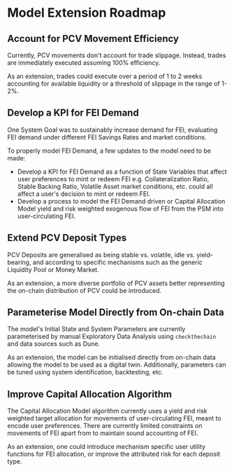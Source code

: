 # Model Extension Roadmap

## Account for PCV Movement Efficiency

Currently, PCV movements don't account for trade slippage. Instead, trades are immediately executed assuming 100% efficiency.

As an extension, trades could execute over a period of 1 to 2 weeks accounting for available liquidity or a threshold of slippage in the range of 1-2%.

## Develop a KPI for FEI Demand

One System Goal was to sustainably increase demand for FEI, evaluating FEI demand under different FEI Savings Rates and market conditions.

To properly model FEI Demand, a few updates to the model need to be made:
* Develop a KPI for FEI Demand as a function of State Variables that affect user preferences to mint or redeem FEI e.g. Collateralization Ratio, Stable Backing Ratio, Volatile Asset market conditions, etc. could all affect a user's decision to mint or redeem FEI.
* Develop a process to model the FEI Demand driven or Capital Allocation Model yield and risk weighted exogenous flow of FEI from the PSM into user-circulating FEI.

## Extend PCV Deposit Types

PCV Deposits are generalised as being stable vs. volatile, idle vs. yield-bearing, and according to specific mechanisms such as the generic Liquidity Pool or Money Market.

As an extension, a more diverse portfolio of PCV assets better representing the on-chain distribution of PCV could be introduced.

## Parameterise Model Directly from On-chain Data

The model's Initial State and System Parameters are currently parameterised by manual Exploratory Data Analysis using `checkthechain` and data sources such as Dune.

As an extension, the model can be initialised directly from on-chain data allowing the model to be used as a digital twin. Additionally, parameters can be tuned using system identification, backtesting, etc.

## Improve Capital Allocation Algorithm

The Capital Allocation Model algorithm currently uses a yield and risk weighted target allocation for movements of user-circulating FEI, meant to encode user preferences. There are currently limited constraints on movements of FEI apart from to maintain sound accounting of FEI.

As an extension, one could introduce mechanism specific user utility functions for FEI allocation, or improve the attributed risk for each deposit type.
